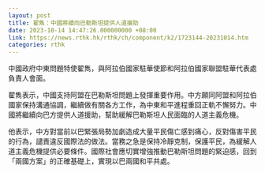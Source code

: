 ```yaml
---
layout: post
title: 翟雋：中國將續向巴勒斯坦提供人道援助
date: 2023-10-14 14:47:26.000000000 +08:00
link: https://news.rthk.hk/rthk/ch/component/k2/1723144-20231014.htm
categories: rthk
---
```


中國政府中東問題特使翟雋，與阿拉伯國家駐華使節和阿拉伯國家聯盟駐華代表處負責人會面。

翟雋表示，中國支持阿盟在巴勒斯坦問題上發揮重要作用。中方願同阿盟和阿拉伯國家保持溝通協調，繼續做有關各方工作，為中東和平進程重回正軌不懈努力。中國將繼續向巴方提供人道援助，幫助緩解巴勒斯坦人民面臨的人道主義危機。

他表示，中方對當前以巴緊張局勢加劇造成大量平民傷亡感到痛心，反對傷害平民的行為，譴責違反國際法的做法。當務之急是保持冷靜克制，保護平民，為緩解人道主義危機提供必要條件。國際社會應切實增強推動巴勒斯坦問題的緊迫感，回到「兩國方案」的正確基礎上，實現以巴兩國和平共處。
